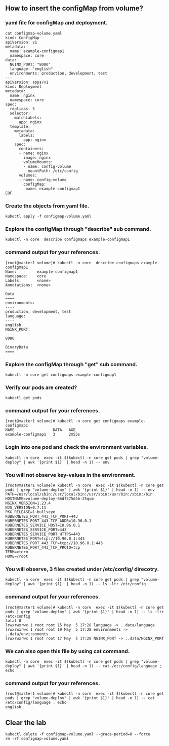 ## How to insert the configMap from volume?

### yaml file for configMap and deployment.
```
cat configmap-volume.yaml
kind: ConfigMap 
apiVersion: v1 
metadata:
  name: example-configmap1
  namespace: core
data:
  NGINX_PORT: "8080"
  language: "english"
  environments: production, development, test
---
apiVersion: apps/v1
kind: Deployment
metadata:
  name: nginx
  namespace: core
spec:
  replicas: 5
  selector:
    matchLabels:
      app: nginx
  template:
    metadata:
      labels:
        app: nginx
    spec:
      containers:
      - name: nginx
        image: nginx
        volumeMounts:
        - name: config-volume
          mountPath: /etc/config
      volumes:
      - name: config-volume
        configMap:
         name: example-configmap1
EOF
```

### Create the objects from yaml file.
```
kubectl apply -f configmap-volume.yaml
```

### Explore the configMap through "describe" sub command.

```
kubectl -n core  describe configmaps example-configmap1 
```

### command output for your references.
```
[root@master1 volume]# kubectl -n core  describe configmaps example-configmap1 
Name:         example-configmap1
Namespace:    core
Labels:       <none>
Annotations:  <none>

Data
====
environments:
----
production, development, test
language:
----
english
NGINX_PORT:
----
8080

BinaryData
====
```

### Explore the configMap through "get" sub command.
```
kubectl -n core get configmaps example-configmap1
```

### Verify our pods are created?
```
kubectl get pods
```

### command output for your references.
```
[root@master1 volume]# kubectl -n core get configmaps example-configmap1 
NAME                 DATA   AGE
example-configmap1   3      2m55s
```
### Login into one pod and check the environment variables. 
```
kubectl -n core  exec -it $(kubectl -n core get pods | grep "volume-deploy" | awk '{print $1}' | head -n 1) -- env
```

### You will not observe key-values in the environment.
```
[root@master1 volume]# kubectl -n core  exec -it $(kubectl -n core get pods | grep "volume-deploy" | awk '{print $1}' | head -n 1) -- env
PATH=/usr/local/sbin:/usr/local/bin:/usr/sbin:/usr/bin:/sbin:/bin
HOSTNAME=volume-deploy-66df575d5b-25qvm
NGINX_VERSION=1.23.4
NJS_VERSION=0.7.11
PKG_RELEASE=1~bullseye
KUBERNETES_PORT_443_TCP_PORT=443
KUBERNETES_PORT_443_TCP_ADDR=10.96.0.1
KUBERNETES_SERVICE_HOST=10.96.0.1
KUBERNETES_SERVICE_PORT=443
KUBERNETES_SERVICE_PORT_HTTPS=443
KUBERNETES_PORT=tcp://10.96.0.1:443
KUBERNETES_PORT_443_TCP=tcp://10.96.0.1:443
KUBERNETES_PORT_443_TCP_PROTO=tcp
TERM=xterm
HOME=/root
```

### You will observe, 3 files created under /etc/config/ direcotry.
```
kubectl -n core  exec -it $(kubectl -n core get pods | grep "volume-deploy" | awk '{print $1}' | head -n 1) -- ls -ltr /etc/config
```
### command output for your references.
```
[root@master1 volume]# kubectl -n core  exec -it $(kubectl -n core get pods | grep "volume-deploy" | awk '{print $1}' | head -n 1) -- ls -ltr /etc/config
total 0
lrwxrwxrwx 1 root root 15 May  5 17:28 language -> ..data/language
lrwxrwxrwx 1 root root 19 May  5 17:28 environments -> ..data/environments
lrwxrwxrwx 1 root root 17 May  5 17:28 NGINX_PORT -> ..data/NGINX_PORT
```

### We can also open this file by using cat command.
```
kubectl -n core  exec -it $(kubectl -n core get pods | grep "volume-deploy" | awk '{print $1}' | head -n 1) -- cat /etc/config/language ; echo
```
### command output for your references.
```
[root@master1 volume]# kubectl -n core  exec -it $(kubectl -n core get pods | grep "volume-deploy" | awk '{print $1}' | head -n 1) -- cat /etc/config/language ; echo
english
```

## Clear the lab
```
kubectl delete -f configmap-volume.yaml --grace-period=0 --force
rm -rf configmap-volume.yaml
```




